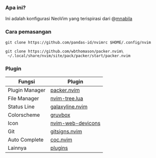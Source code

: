 ### Apa ini?

Ini adalah konfigurasi NeoVim yang terispirasi dari @[mnabila](https://github.com/mnabila/nvimrc)

### Cara pemasangan

```
git clone https://github.com/pandas-id/nvimrc $HOME/.config/nvim

git clone https://github.com/wbthomason/packer.nvim\
 ~/.local/share/nvim/site/pack/packer/start/packer.nvim

```

### Plugin

| Fungsi         | Plugin                                                                                 |
|----------------|----------------------------------------------------------------------------------------|
| Plugin Manager | [packer.nvim](https://github.com/wbthomason/packer.nvim)                               |
| File Manager   | [nvim-tree.lua](https://github.com/kyazdani42/nvim-tree.lua)                           |
| Status Line    | [galaxyline.nvim](https://github.com/glepnir/galaxyline.nvim)                          |
| Colorscheme    | [gruvbox](https://github.com/morhetz/gruvbox)                                          |
| Icon           | [nvim-web-devicons](https://github.com/kyazdani42/nvim-web-devicons)                   |
| Git            | [gitsigns.nvim](https://github.com/lewis6991/gitsigns.nvim)                            |
| Auto Complete  | [coc.nvim](https://github.com/neoclide/coc.nvim)                                       |
| Lainnya        | [plugins](https://github.com/pandas-id/nvimrc/blob/master/lua/modules/packer/init.lua) |
